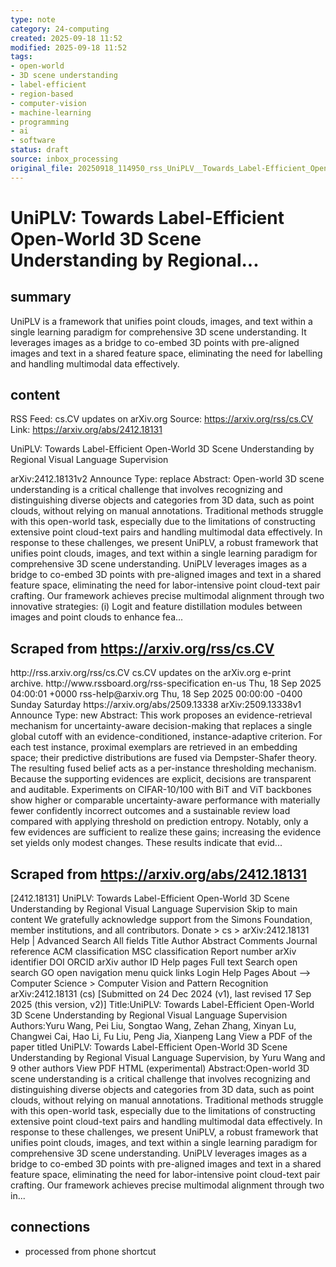 ```yaml
---
type: note
category: 24-computing
created: 2025-09-18 11:52
modified: 2025-09-18 11:52
tags:
- open-world
- 3D scene understanding
- label-efficient
- region-based
- computer-vision
- machine-learning
- programming
- ai
- software
status: draft
source: inbox_processing
original_file: 20250918_114950_rss_UniPLV__Towards_Label-Efficient_Open-World_3D_Scen.txt
---
```



# UniPLV: Towards Label-Efficient Open-World 3D Scene Understanding by Regional...

## summary
UniPLV is a framework that unifies point clouds, images, and text within a single learning paradigm for comprehensive 3D scene understanding. It leverages images as a bridge to co-embed 3D points with pre-aligned images and text in a shared feature space, eliminating the need for labelling and handling multimodal data effectively.

## content
RSS Feed: cs.CV updates on arXiv.org
Source: https://arxiv.org/rss/cs.CV
Link: https://arxiv.org/abs/2412.18131

UniPLV: Towards Label-Efficient Open-World 3D Scene Understanding by Regional Visual Language Supervision

arXiv:2412.18131v2 Announce Type: replace Abstract: Open-world 3D scene understanding is a critical challenge that involves recognizing and distinguishing diverse objects and categories from 3D data, such as point clouds, without relying on manual annotations. Traditional methods struggle with this open-world task, especially due to the limitations of constructing extensive point cloud-text pairs and handling multimodal data effectively. In response to these challenges, we present UniPLV, a robust framework that unifies point clouds, images, and text within a single learning paradigm for comprehensive 3D scene understanding. UniPLV leverages images as a bridge to co-embed 3D points with pre-aligned images and text in a shared feature space, eliminating the need for labor-intensive point cloud-text pair crafting. Our framework achieves precise multimodal alignment through two innovative strategies: (i) Logit and feature distillation modules between images and point clouds to enhance fea...

## Scraped from https://arxiv.org/rss/cs.CV
<?xml version='1.0' encoding='UTF-8'?>
<rss xmlns:arxiv="http://arxiv.org/schemas/atom" xmlns:dc="http://purl.org/dc/elements/1.1/" xmlns:atom="http://www.w3.org/2005/Atom" xmlns:content="http://purl.org/rss/1.0/modules/content/" version="2.0">
  <channel>
    <title>cs.CV updates on arXiv.org</title>
    <link>http://rss.arxiv.org/rss/cs.CV</link>
    <description>cs.CV updates on the arXiv.org e-print archive.</description>
    <atom:link href="http://rss.arxiv.org/rss/cs.CV" rel="self" type="application/rss+xml"/>
    <docs>http://www.rssboard.org/rss-specification</docs>
    <language>en-us</language>
    <lastBuildDate>Thu, 18 Sep 2025 04:00:01 +0000</lastBuildDate>
    <managingEditor>rss-help@arxiv.org</managingEditor>
    <pubDate>Thu, 18 Sep 2025 00:00:00 -0400</pubDate>
    <skipDays>
      <day>Sunday</day>
      <day>Saturday</day>
    </skipDays>
    <item>
      <title>Proximity-Based Evidence Retrieval for Uncertainty-Aware Neural Networks</title>
      <link>https://arxiv.org/abs/2509.13338</link>
      <description>arXiv:2509.13338v1 Announce Type: new 
Abstract: This work proposes an evidence-retrieval mechanism for uncertainty-aware decision-making that replaces a single global cutoff with an evidence-conditioned, instance-adaptive criterion. For each test instance, proximal exemplars are retrieved in an embedding space; their predictive distributions are fused via Dempster-Shafer theory. The resulting fused belief acts as a per-instance thresholding mechanism. Because the supporting evidences are explicit, decisions are transparent and auditable. Experiments on CIFAR-10/100 with BiT and ViT backbones show higher or comparable uncertainty-aware performance with materially fewer confidently incorrect outcomes and a sustainable review load compared with applying threshold on prediction entropy. Notably, only a few evidences are sufficient to realize these gains; increasing the evidence set yields only modest changes. These results indicate that evid...


## Scraped from https://arxiv.org/abs/2412.18131
[2412.18131] UniPLV: Towards Label-Efficient Open-World 3D Scene Understanding by Regional Visual Language Supervision Skip to main content We gratefully acknowledge support from the Simons Foundation, member institutions, and all contributors. Donate &gt; cs &gt; arXiv:2412.18131 Help | Advanced Search All fields Title Author Abstract Comments Journal reference ACM classification MSC classification Report number arXiv identifier DOI ORCID arXiv author ID Help pages Full text Search open search GO open navigation menu quick links Login Help Pages About --> Computer Science > Computer Vision and Pattern Recognition arXiv:2412.18131 (cs) [Submitted on 24 Dec 2024 (v1), last revised 17 Sep 2025 (this version, v2)] Title:UniPLV: Towards Label-Efficient Open-World 3D Scene Understanding by Regional Visual Language Supervision Authors:Yuru Wang, Pei Liu, Songtao Wang, Zehan Zhang, Xinyan Lu, Changwei Cai, Hao Li, Fu Liu, Peng Jia, Xianpeng Lang View a PDF of the paper titled UniPLV: Towards Label-Efficient Open-World 3D Scene Understanding by Regional Visual Language Supervision, by Yuru Wang and 9 other authors View PDF HTML (experimental) Abstract:Open-world 3D scene understanding is a critical challenge that involves recognizing and distinguishing diverse objects and categories from 3D data, such as point clouds, without relying on manual annotations. Traditional methods struggle with this open-world task, especially due to the limitations of constructing extensive point cloud-text pairs and handling multimodal data effectively. In response to these challenges, we present UniPLV, a robust framework that unifies point clouds, images, and text within a single learning paradigm for comprehensive 3D scene understanding. UniPLV leverages images as a bridge to co-embed 3D points with pre-aligned images and text in a shared feature space, eliminating the need for labor-intensive point cloud-text pair crafting. Our framework achieves precise multimodal alignment through two in...


## connections
- processed from phone shortcut
